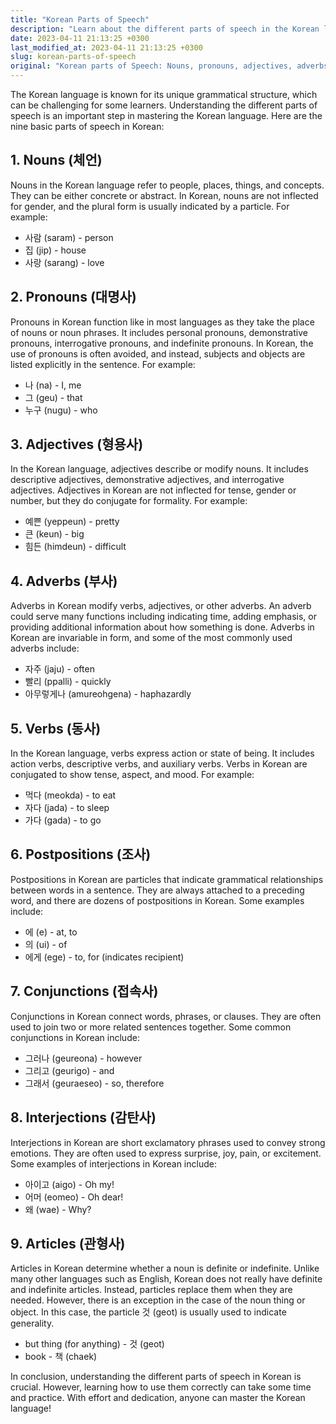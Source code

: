 ```yaml
---
title: "Korean Parts of Speech"
description: "Learn about the different parts of speech in the Korean language, including nouns, pronouns, adjectives, adverbs, verbs, postpositions, conjunctions, interjections, and articles."
date: 2023-04-11 21:13:25 +0300
last_modified_at: 2023-04-11 21:13:25 +0300
slug: korean-parts-of-speech
original: "Korean parts of Speech: Nouns, pronouns, adjectives, adverbs, verbs, postpositions, conjunctions, interjections, articles"
---
```

The Korean language is known for its unique grammatical structure, which can be challenging for some learners. Understanding the different parts of speech is an important step in mastering the Korean language. Here are the nine basic parts of speech in Korean:

## 1. Nouns (체언)

Nouns in the Korean language refer to people, places, things, and concepts. They can be either concrete or abstract. In Korean, nouns are not inflected for gender, and the plural form is usually indicated by a particle. For example: 

- 사람 (saram) - person
- 집 (jip) - house
- 사랑 (sarang) - love

## 2. Pronouns (대명사)

Pronouns in Korean function like in most languages as they take the place of nouns or noun phrases. It includes personal pronouns, demonstrative pronouns, interrogative pronouns, and indefinite pronouns. In Korean, the use of pronouns is often avoided, and instead, subjects and objects are listed explicitly in the sentence. For example:

- 나 (na) - I, me
- 그 (geu) - that
- 누구 (nugu) - who

## 3. Adjectives (형용사)

In the Korean language, adjectives describe or modify nouns. It includes descriptive adjectives, demonstrative adjectives, and interrogative adjectives. Adjectives in Korean are not inflected for tense, gender or number, but they do conjugate for formality. For example: 

- 예쁜 (yeppeun) - pretty
- 큰 (keun) - big
- 힘든 (himdeun) - difficult

## 4. Adverbs (부사)

Adverbs in Korean modify verbs, adjectives, or other adverbs. An adverb could serve many functions including indicating time, adding emphasis, or providing additional information about how something is done. Adverbs in Korean are invariable in form, and some of the most commonly used adverbs include: 

- 자주 (jaju) - often
- 빨리 (ppalli) - quickly
- 아무렇게나 (amureohgena) - haphazardly

## 5. Verbs (동사)

In the Korean language, verbs express action or state of being. It includes action verbs, descriptive verbs, and auxiliary verbs. Verbs in Korean are conjugated to show tense, aspect, and mood. For example: 

- 먹다 (meokda) - to eat
- 자다 (jada) - to sleep
- 가다 (gada) - to go

## 6. Postpositions (조사)

Postpositions in Korean are particles that indicate grammatical relationships between words in a sentence. They are always attached to a preceding word, and there are dozens of postpositions in Korean. Some examples include: 

- 에 (e) - at, to
- 의 (ui) - of
- 에게 (ege) - to, for (indicates recipient)

## 7. Conjunctions (접속사)

Conjunctions in Korean connect words, phrases, or clauses. They are often used to join two or more related sentences together. Some common conjunctions in Korean include: 

- 그러나 (geureona) - however
- 그리고 (geurigo) - and
- 그래서 (geuraeseo) - so, therefore

## 8. Interjections (감탄사)

Interjections in Korean are short exclamatory phrases used to convey strong emotions. They are often used to express surprise, joy, pain, or excitement. Some examples of interjections in Korean include: 

- 아이고 (aigo) - Oh my!
- 어머 (eomeo) - Oh dear!
- 왜 (wae) - Why?

## 9. Articles (관형사)

Articles in Korean determine whether a noun is definite or indefinite. Unlike many other languages ​​such as English, Korean does not really have definite and indefinite articles. Instead, particles replace them when they are needed. However, there is an exception in the case of the noun thing or object. In this case, the particle 것 (geot) is usually used to indicate generality. 

- but thing (for anything) - 것 (geot)
- book - 책 (chaek)

In conclusion, understanding the different parts of speech in Korean is crucial. However, learning how to use them correctly can take some time and practice. With effort and dedication, anyone can master the Korean language!